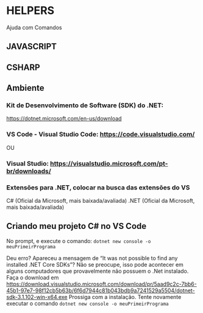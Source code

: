 # HELPERS
Ajuda com Comandos

## JAVASCRIPT


## CSHARP

## Ambiente 

### Kit de Desenvolvimento de Software (SDK) do .NET: 
https://dotnet.microsoft.com/en-us/download

### VS Code - Visual Studio Code: https://code.visualstudio.com/
OU 
### Visual Studio: https://visualstudio.microsoft.com/pt-br/downloads/

### Extensões para .NET, colocar na busca das extensões do VS
C# (Oficial da Microsoft, mais baixada/avaliada)
.NET (Oficial da Microsoft, mais baixada/avaliada)

## Criando meu projeto C# no VS Code
No prompt, e execute o comando: `dotnet new console -o meuPrimeirPrograma`

Deu erro? Apareceu a mensagem de “It was not possible to find any installed .NET Core SDKs”? Não se preocupe, isso pode acontecer em alguns computadores que provavelmente não possuem o .Net instalado. Faça o download em https://download.visualstudio.microsoft.com/download/pr/5aad9c2c-7bb6-45b1-97e7-98f12cb5b63b/6f6d7944c81b043bdb9a7241529a5504/dotnet-sdk-3.1.102-win-x64.exe
Prossiga com a instalação.
Tente novamente executar o comando `dotnet new console -o meuPrimeirPrograma`

